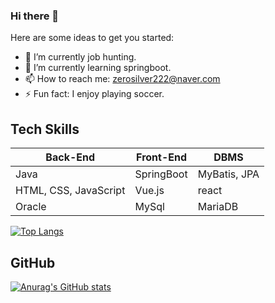 ### Hi there 👋

<!-- ![header](https://capsule-render.vercel.app/api?type=slice&color=auto&text=I%20am%20youngeun%20suh!) -->

Here are some ideas to get you started:

- 🔭 I’m currently job hunting.
- 🌱 I’m currently learning springboot.
- 📫 How to reach me: zerosilver222@naver.com
- ⚡ Fun fact: I enjoy playing soccer.

## Tech Skills
<table>
<thead>
  <tr>
    <th>Back-End</th>
    <th>Front-End</th>
    <th>DBMS</th>
  </tr>
</thead>
<tbody>
  <tr>
    <td>Java</td>
    <td>SpringBoot</td>
    <td>MyBatis, JPA</td>
  </tr>
  <tr>
    <td>HTML, CSS, JavaScript</td>
    <td>Vue.js</td>
    <td>react</td>
  </tr>
  <tr>
    <td>Oracle</td>
    <td>MySql</td>
    <td>MariaDB</td>
  </tr>
</tbody>
</table>

[![Top Langs](https://github-readme-stats.vercel.app/api/top-langs/?username=YOUNGEUN100)](https://github.com/YOUNGEUN100/github-readme-stats)



## GitHub
[![Anurag's GitHub stats](https://github-readme-stats.vercel.app/api?username=YOUNGEUN100)](https://github.com/YOUNGEUN100/github-readme-stats)
















